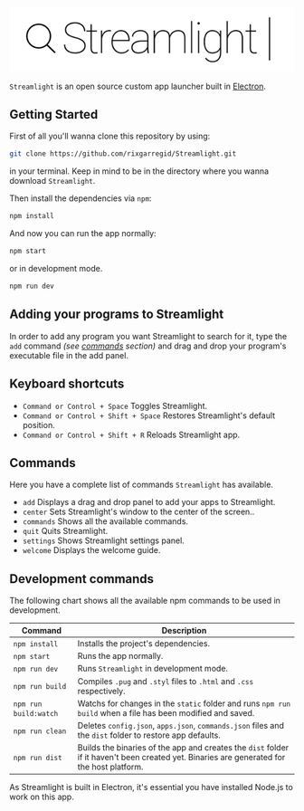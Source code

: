 ![Streamlight](./.github/images/streamlight.png)

`Streamlight` is an open source custom app launcher built in [Electron](electronjs.org).

## Getting Started
First of all you'll wanna clone this repository by using:
```bash
git clone https://github.com/rixgarregid/Streamlight.git
```
in your terminal. Keep in mind to be in the directory where you wanna download `Streamlight`.

Then install the dependencies via `npm`:
```bash
npm install
```
And now you can run the app normally:
```bash
npm start
```
or in development mode.
```bash
npm run dev
```

## Adding your programs to Streamlight

In order to add any program you want Streamlight to search for it, type the `add` command *(see [commands]() section)* and drag and drop your program's executable file in the add panel.

## Keyboard shortcuts

- `Command or Control + Space` Toggles Streamlight.
- `Command or Control + Shift + Space` Restores Streamlight's default position.
- `Command or Control + Shift + R` Reloads Streamlight app.

## Commands

Here you have a complete list of commands `Streamlight` has available.

- `add` Displays a drag and drop panel to add your apps to Streamlight.
- `center` Sets Streamlight's window to the center of the screen..
- `commands` Shows all the available commands.
- `quit` Quits Streamlight.
- `settings` Shows Streamlight settings panel.
- `welcome` Displays the welcome guide.

## Development commands

The following chart shows all the available npm commands to be used in development.

Command | Description
--- | ---
`npm install` | Installs the project's dependencies.
`npm start` | Runs the app normally.
`npm run dev` | Runs `Streamlight` in development mode.
`npm run build` | Compiles `.pug` and `.styl` files to `.html` and `.css` respectively.
`npm run build:watch` | Watchs for changes in the `static` folder and runs `npm run build` when a file has been modified and saved.
`npm run clean` | Deletes `config.json`, `apps.json`, `commands.json` files and the `dist` folder to restore app defaults.
`npm run dist` | Builds the binaries of the app and creates the `dist` folder if it haven't been created yet. Binaries are generated for the host platform.

As Streamlight is built in Electron, it's essential you have installed Node.js to work on this app.

